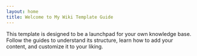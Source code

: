 ```yaml
---
layout: home
title: Welcome to My Wiki Template Guide
---
```


This template is designed to be a launchpad for your own knowledge base.
Follow the guides to understand its structure, learn how to add your content, and customize it to your liking.